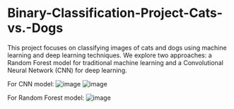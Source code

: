 # Binary-Classification-Project-Cats-vs.-Dogs
This project focuses on classifying images of cats and dogs using machine learning and deep learning techniques.  We explore two approaches: a Random Forest model for traditional machine learning and a Convolutional Neural Network (CNN) for deep learning.

For CNN model:
![image](https://github.com/user-attachments/assets/c787c485-ea14-4777-b403-f54b64c5342f)
![image](https://github.com/user-attachments/assets/8f519aa9-c988-4746-91ee-60e7bc15d7c5)

For Random Forest model:
![image](https://github.com/user-attachments/assets/48cefcc9-ada8-4827-b04a-44d67a23d0a1)

